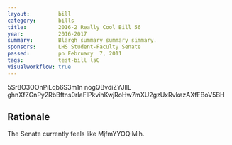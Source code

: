 ```yaml
---
layout:         bill
category:       bills
title:          2016-2 Really Cool Bill 56
year:           2016-2017
summary:        Blargh summary summary simmary.
sponsors:       LHS Student-Faculty Senate
passed:         pn February  7, 2011
tags:           test-bill lsG
visualworkflow: true
---
```



5Sr8O3OOnPiLqb6S3m1n nogQBvdiZYJIlL ghnXfZGnPy2RbBftns0rIaFlPkvihKwjRoHw7mXU2gzUxRvkazAXfFBoV5BH 




Rationale
---------
The Senate currently feels like MjfmYYOQlMih.
